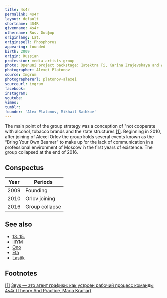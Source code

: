 ```yaml
---
title: 4s4r
permalink: 4s4r
layout: default
shortname: 4S4R
givenname: 4s4r
othername: Rus. Фосфор
originlang: Lat.
originspell: Phosphorus
appearing: founded
birth: 2009
origin: Russian
profession: media artists group
photo: Openuni project backstage: Intektra Ti, Karina Zrajevskaya and Alexei Orlov
photographer: Alexei Platonov
source: Imgrum
photographerurl: platonov-alexei
sourceurl: imgrum
facebook:
instagram:
youtube:
vimeo:
tumblr:
founder: 'Alex Platonov, Mikhail Sachkov'
---
```


The main point of the group strategy was a conception of "not cooperate with alcohol, tobacco brands and the state structures <span id="a1">[\[1\]](#f1)</span>. Beginning in 2010, after joining of Alexei Orlov the group holds several events known as the “Bring Your Own Beamer” to make up for the lack of communication in a professional environment of Moscow in the first years of existence. The group collapsed at the end of 2016.

## Conspectus

|Year|Periods|
|----|-----|
|2009|Founding|
|2010|Orlov joining|
|2016|Group collapse|

## See also

+ [13. 15.](13-15)
+ [IIIYM](iiiym)
+ [Ono](ono)
+ [Eta](eta)
+ [Lastik](lastik)

## Footnotes

[[1]](#a1) <span id="f1"></span> [Звук — это агент графики: как устроен рабочий процесс команды 4s4r (Theory And Practice, Maria Kramar)](https://special.theoryandpractice.ru/4s4r)

